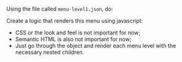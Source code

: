 Using the file called `menu-level1.json`, do:


Create a logic that renders this menu using javascript:
- CSS or the look and feel is not important for now;
- Semantic HTML is also not important for now;
- Just go through the object and render each menu level with the necessary nested children.
